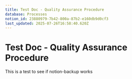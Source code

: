 ```yaml
---
title: Test Doc - Quality Assurance Procedure
database: Processes
notion_id: 23880979-7b42-800a-87b2-e160db9d0cf3
last_updated: 2025-07-26T16:58:40.620Z
---
```


# Test Doc - Quality Assurance Procedure


This is a test to see if notion-backup works

